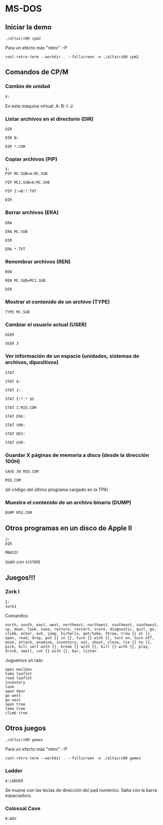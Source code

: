 # MS-DOS 

## Iniciar la demo

```
./altairz80 cpm2
```

Para un efecto más "retro" :-P
```
cool-retro-term --workdir . --fullscreen -e ./altairz80 cpm2
```

## Comandos de CP/M

### Cambio de unidad

```
X:
```
En esta máquina virtual: A: B: I: J:

### Listar archivos en el directorio (DIR)

```
DIR
```

```
DIR B:
```

```
DIR *.COM
```

### Copiar archivos (PIP)

```
I:
PIP MC.SUB=A:MC.SUB
```

```
PIP MC1.SUB=A:MC.SUB
```

```
PIP I:=B:*.TXT
```

```
DIR
```

### Borrar archivos (ERA)

```
ERA
```

```
ERA MC.SUB
```

```
DIR
```

```
ERA *.TXT
```

### Renombrar archivos (REN)

```
REN
```

```
REN MC.SUB=MC1.SUB
```

```
DIR
```

### Mostrar el contenido de un archivo (TYPE)

```
TYPE MC.SUB
```

### Cambiar el usuario actual (USER)

```
USER
```

```
USER 3
```

### Ver información de un espacio (unidades, sistemas de archivos, dipositivos)

```
STAT
```

```
STAT A:
```

```
STAT J:
```

```
STAT I:*.* $S
```

```
STAT I:MIO.COM
```

```
STAT DSK:
```

```
STAT VAR:
```

```
STAT DEV:
```

```
STAT USR:
```


### Guardar X páginas de memoria a disco (desde la dirección 100H)

```
SAVE 30 MIO.COM
```

```
MIO.COM
```
(el código del último programa cargado en la TPA)

### Muestra el contenido de un archivo binario (DUMP)

```
DUMP MIO.COM
```

## Otros programas en un disco de Apple II

```
J:
DIR
```

```
MBASIC
```

(salir con ```SYSTEM```)

## Juegos!!!

### Zork I

```
I:
zork1
```

Comandos: 
```
north, south, east, west, northeast, northwest, southeast, southwest, 
up, down, look, save, restore, restart, score, diagnostic, quit, go, 
climb, enter, out, jump, hi/hello, get/take, throw, trow {} at {}, 
open, read, drop, put {} in {}, turn {} with {}, turn on, turn off, 
move, attack, examine, inventory, eat, shout, close, tie {} to {}, 
pick, kill self with {}, break {} with {}, kill {} with {}, pray, 
drink, smell, cut {} with {}, bar, listen  
```

Juguemos un rato:

```
open mailbox
take leaflet
read leaflet
inventory
look
open door
go west
go east
open tree
take tree
climb tree
```

## Otros juegos

```
./altairz80 games
```

Para un efecto más "retro" :-P
```
cool-retro-term --workdir . --fullscreen -e ./altairz80 games
```

### Ladder

```
A:LADDER
```

Se mueve con las teclas de dirección del pad numérico. Salta con la barra espaciadora.

### Colossal Cave

```
B:ADV
```



